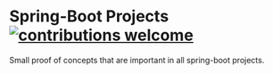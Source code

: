 # Spring-Boot Projects [![contributions welcome](https://img.shields.io/badge/contributions-welcome-brightgreen.svg?style=flat)](https://github.com/dwyl/esta/issues)
Small proof of concepts that are important in all spring-boot projects.

